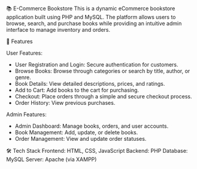 📚 E-Commerce Bookstore
This is a dynamic eCommerce bookstore application built using PHP and MySQL. The platform allows users to browse, search, and purchase books while providing an intuitive admin interface to manage inventory and orders.

🌟 Features

User Features:
 - User Registration and Login: Secure authentication for customers.
 - Browse Books: Browse through categories or search by title, author, or genre.
 - Book Details: View detailed descriptions, prices, and ratings.
 - Add to Cart: Add books to the cart for purchasing.
 - Checkout: Place orders through a simple and secure checkout process.
 - Order History: View previous purchases.
   
Admin Features:
 - Admin Dashboard: Manage books, orders, and user accounts.
 - Book Management: Add, update, or delete books.
 - Order Management: View and update order statuses.

🛠️ Tech Stack
Frontend: HTML, CSS, JavaScript
Backend: PHP
Database: MySQL
Server: Apache (via XAMPP)

